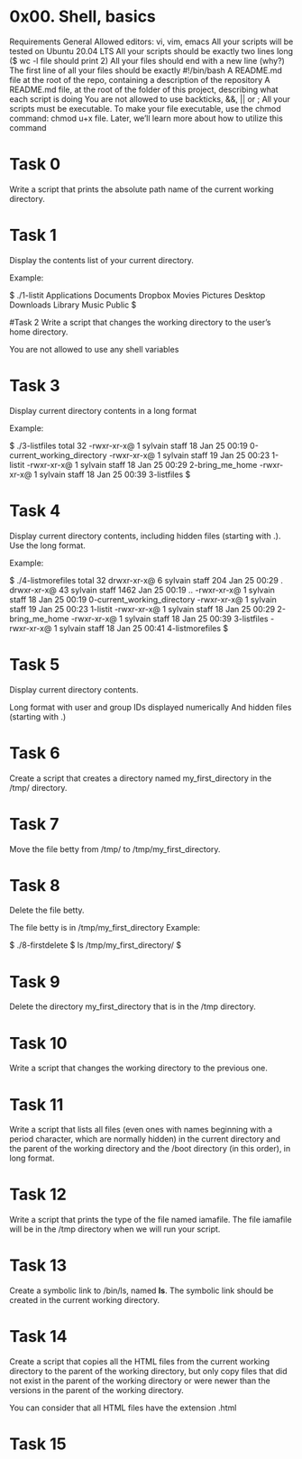 # 0x00. Shell, basics
Requirements
General
Allowed editors: vi, vim, emacs
All your scripts will be tested on Ubuntu 20.04 LTS
All your scripts should be exactly two lines long ($ wc -l file should print 2)
All your files should end with a new line (why?)
The first line of all your files should be exactly #!/bin/bash
A README.md file at the root of the repo, containing a description of the repository
A README.md file, at the root of the folder of this project, describing what each script is doing
You are not allowed to use backticks, &&, || or ;
All your scripts must be executable. To make your file executable, use the chmod command: chmod u+x file. Later, we’ll learn more about how to utilize this command

# Task 0
Write a script that prints the absolute path name of the current working directory.

# Task 1
Display the contents list of your current directory.

Example:

$ ./1-listit
Applications    Documents   Dropbox Movies Pictures
Desktop Downloads   Library Music Public
$

#Task 2
Write a script that changes the working directory to the user’s home directory.

You are not allowed to use any shell variables

# Task 3
Display current directory contents in a long format

Example:

$ ./3-listfiles
total 32
-rwxr-xr-x@ 1 sylvain staff 18 Jan 25 00:19 0-current_working_directory
-rwxr-xr-x@ 1 sylvain staff 19 Jan 25 00:23 1-listit
-rwxr-xr-x@ 1 sylvain staff 18 Jan 25 00:29 2-bring_me_home
-rwxr-xr-x@ 1 sylvain staff 18 Jan 25 00:39 3-listfiles
$

# Task 4
Display current directory contents, including hidden files (starting with .). Use the long format.

Example:

$ ./4-listmorefiles
total 32
drwxr-xr-x@ 6 sylvain staff 204 Jan 25 00:29 .
drwxr-xr-x@ 43 sylvain staff 1462 Jan 25 00:19 ..
-rwxr-xr-x@ 1 sylvain staff 18 Jan 25 00:19 0-current_working_directory
-rwxr-xr-x@ 1 sylvain staff 19 Jan 25 00:23 1-listit
-rwxr-xr-x@ 1 sylvain staff 18 Jan 25 00:29 2-bring_me_home
-rwxr-xr-x@ 1 sylvain staff 18 Jan 25 00:39 3-listfiles
-rwxr-xr-x@ 1 sylvain staff 18 Jan 25 00:41 4-listmorefiles
$

# Task 5
Display current directory contents.

Long format
with user and group IDs displayed numerically
And hidden files (starting with .)

# Task 6
Create a script that creates a directory named my_first_directory in the /tmp/ directory.

# Task 7
Move the file betty from /tmp/ to /tmp/my_first_directory.

# Task 8
Delete the file betty.

The file betty is in /tmp/my_first_directory
Example:

$ ./8-firstdelete
$ ls /tmp/my_first_directory/
$

# Task 9
Delete the directory my_first_directory that is in the /tmp directory.

# Task 10
Write a script that changes the working directory to the previous one.

# Task 11
Write a script that lists all files (even ones with names beginning with a period character, which are normally hidden) in the current directory and the parent of the working directory and the /boot directory (in this order), in long format.

# Task 12
Write a script that prints the type of the file named iamafile. The file iamafile will be in the /tmp directory when we will run your script.

# Task 13
Create a symbolic link to /bin/ls, named __ls__. The symbolic link should be created in the current working directory.

# Task 14
Create a script that copies all the HTML files from the current working directory to the parent of the working directory, but only copy files that did not exist in the parent of the working directory or were newer than the versions in the parent of the working directory.

You can consider that all HTML files have the extension .html

# Task 15


